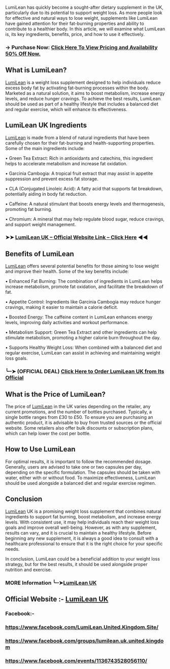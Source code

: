 LumiLean has quickly become a sought-after dietary supplement in the UK, particularly due to its potential to support weight loss. As more people look for effective and natural ways to lose weight, supplements like LumiLean have gained attention for their fat-burning properties and ability to contribute to a healthier body. In this article, we will examine what LumiLean is, its key ingredients, benefits, price, and how to use it effectively.

### → Purchase Now: [Click Here To View Pricing and Availability 50% Off Now.](https://dailynutraboost.com/lumilean-official/)

## What is LumiLean?

[LumiLean](https://dailynutraboost.com/lumilean-uk/) is a weight loss supplement designed to help individuals reduce excess body fat by activating fat-burning processes within the body. Marketed as a natural solution, it aims to boost metabolism, increase energy levels, and reduce hunger cravings. To achieve the best results, LumiLean should be used as part of a healthy lifestyle that includes a balanced diet and regular exercise, which will enhance its effectiveness.

## LumiLean UK Ingredients

[LumiLean](https://www.facebook.com/LumiLean.United.Kingdom.Site/) is made from a blend of natural ingredients that have been carefully chosen for their fat-burning and health-supporting properties. Some of the main ingredients include:

•	Green Tea Extract: Rich in antioxidants and catechins, this ingredient helps to accelerate metabolism and increase fat oxidation.

•	Garcinia Cambogia: A tropical fruit extract that may assist in appetite suppression and prevent excess fat storage.

•	CLA (Conjugated Linoleic Acid): A fatty acid that supports fat breakdown, potentially aiding in body fat reduction.

•	Caffeine: A natural stimulant that boosts energy levels and thermogenesis, promoting fat burning.

•	Chromium: A mineral that may help regulate blood sugar, reduce cravings, and support weight management.

### ➤➤ [LumiLean UK – Official Website Link – Click Here](https://dailynutraboost.com/lumilean-official/) ◀◀

## Benefits of LumiLean

[LumiLean](https://www.facebook.com/groups/lumilean.uk.united.kingdom) offers several potential benefits for those aiming to lose weight and improve their health. Some of the key benefits include:

•	Enhanced Fat Burning: The combination of ingredients in LumiLean helps increase metabolism, promote fat oxidation, and facilitate the breakdown of fat.

•	Appetite Control: Ingredients like Garcinia Cambogia may reduce hunger cravings, making it easier to maintain a calorie deficit.

•	Boosted Energy: The caffeine content in LumiLean enhances energy levels, improving daily activities and workout performance.

•	Metabolism Support: Green Tea Extract and other ingredients can help stimulate metabolism, promoting a higher calorie burn throughout the day.

•	Supports Healthy Weight Loss: When combined with a balanced diet and regular exercise, LumiLean can assist in achieving and maintaining weight loss goals.

### ╰┈➤ (OFFICIAL DEAL) [Click Here to Order LumiLean UK from Its Official](https://dailynutraboost.com/lumilean-official/)

## What is the Price of LumiLean?

The price of [LumiLean](https://www.facebook.com/events/1136743528056110/) in the UK varies depending on the retailer, any current promotions, and the number of bottles purchased. Typically, a single bottle ranges from £30 to £50. To ensure you are purchasing an authentic product, it is advisable to buy from trusted sources or the official website. Some retailers also offer bulk discounts or subscription plans, which can help lower the cost per bottle.

## How to Use LumiLean

For optimal results, it is important to follow the recommended dosage. Generally, users are advised to take one or two capsules per day, depending on the specific formulation. The capsules should be taken with water, either with or without food. To maximize effectiveness, LumiLean should be used alongside a balanced diet and regular exercise regimen.

## Conclusion

[LumiLean](https://www.facebook.com/LumiLean.United.Kingdom.Site/) UK is a promising weight loss supplement that combines natural ingredients to support fat burning, boost metabolism, and increase energy levels. With consistent use, it may help individuals reach their weight loss goals and improve overall well-being. However, as with any supplement, results can vary, and it is crucial to maintain a healthy lifestyle. Before beginning any new supplement, it is always a good idea to consult with a healthcare professional to ensure that it is the right choice for your specific needs.

In conclusion, LumiLean could be a beneficial addition to your weight loss strategy, but for the best results, it should be used alongside proper nutrition and exercise.

### MORE Information ╰┈➤[LumiLean UK](https://dailynutraboost.com/lumilean-uk/)

## Official Website :-  [LumiLean UK](https://dailynutraboost.com/lumilean-official/)

### Facebook:- 

### https://www.facebook.com/LumiLean.United.Kingdom.Site/

### https://www.facebook.com/groups/lumilean.uk.united.kingdom

### https://www.facebook.com/events/1136743528056110/
